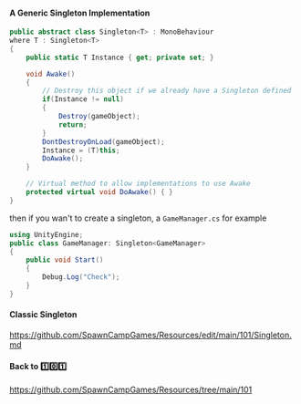 #### A Generic Singleton Implementation

```csharp
public abstract class Singleton<T> : MonoBehaviour
where T : Singleton<T>
{
    public static T Instance { get; private set; }

    void Awake()
    {
        // Destroy this object if we already have a Singleton defined
        if(Instance != null)
        {
            Destroy(gameObject);
            return;
        }
        DontDestroyOnLoad(gameObject);
        Instance = (T)this;
        DoAwake();
    }

    // Virtual method to allow implementations to use Awake
    protected virtual void DoAwake() { }
}
```

then if you wan't to create a singleton, a `GameManager.cs` for example
```csharp
using UnityEngine;
public class GameManager: Singleton<GameManager>
{
    public void Start()
    {
        Debug.Log("Check");
    }
}
```

#### Classic Singleton
https://github.com/SpawnCampGames/Resources/edit/main/101/Singleton.md

#### Back to 1️⃣0️⃣1️⃣
https://github.com/SpawnCampGames/Resources/tree/main/101

